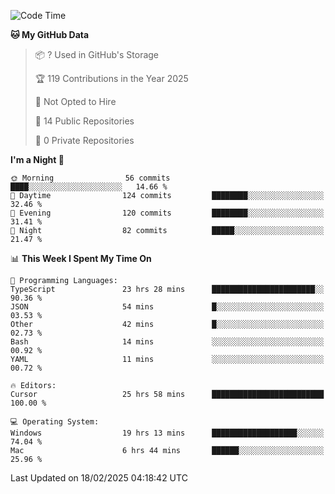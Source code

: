 <!--START_SECTION:waka-->
![Code Time](http://img.shields.io/badge/Code%20Time-6%2C682%20hrs%209%20mins-blue)

**🐱 My GitHub Data** 

> 📦 ? Used in GitHub's Storage 
 > 
> 🏆 119 Contributions in the Year 2025
 > 
> 🚫 Not Opted to Hire
 > 
> 📜 14 Public Repositories 
 > 
> 🔑 0 Private Repositories 
 > 
**I'm a Night 🦉** 

```text
🌞 Morning                56 commits          ████░░░░░░░░░░░░░░░░░░░░░   14.66 % 
🌆 Daytime                124 commits         ████████░░░░░░░░░░░░░░░░░   32.46 % 
🌃 Evening                120 commits         ████████░░░░░░░░░░░░░░░░░   31.41 % 
🌙 Night                  82 commits          █████░░░░░░░░░░░░░░░░░░░░   21.47 % 
```


📊 **This Week I Spent My Time On** 

```text
💬 Programming Languages: 
TypeScript               23 hrs 28 mins      ███████████████████████░░   90.36 % 
JSON                     54 mins             █░░░░░░░░░░░░░░░░░░░░░░░░   03.53 % 
Other                    42 mins             █░░░░░░░░░░░░░░░░░░░░░░░░   02.73 % 
Bash                     14 mins             ░░░░░░░░░░░░░░░░░░░░░░░░░   00.92 % 
YAML                     11 mins             ░░░░░░░░░░░░░░░░░░░░░░░░░   00.72 % 

🔥 Editors: 
Cursor                   25 hrs 58 mins      █████████████████████████   100.00 % 

💻 Operating System: 
Windows                  19 hrs 13 mins      ███████████████████░░░░░░   74.04 % 
Mac                      6 hrs 44 mins       ██████░░░░░░░░░░░░░░░░░░░   25.96 % 
```


 Last Updated on 18/02/2025 04:18:42 UTC
<!--END_SECTION:waka-->


